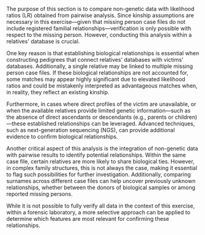 The purpose of this section is to compare non-genetic data with likelihood ratios (LR) obtained from pairwise analysis. Since kinship assumptions are necessary in this 
exercise—given that missing person case files do not include registered familial relationships—verification is only possible with respect to the missing person. However, 
conducting this analysis within a relatives' database is crucial.

One key reason is that establishing biological relationships is essential when constructing pedigrees that connect relatives' databases with victims' databases. Additionally, 
a single relative may be linked to multiple missing person case files. If these biological relationships are not accounted for, some matches may appear highly significant due 
to elevated likelihood ratios and could be mistakenly interpreted as advantageous matches when, in reality, they reflect an existing kinship.

Furthermore, in cases where direct profiles of the victim are unavailable, or when the available relatives provide limited genetic information—such as the absence of direct 
ascendants or descendants (e.g., parents or children)—these established relationships can be leveraged. Advanced techniques, such as next-generation sequencing (NGS), can provide 
additional evidence to confirm biological relationships.

Another critical aspect of this analysis is the integration of non-genetic data with pairwise results to identify potential relationships. Within the same case file, certain 
relatives are more likely to share biological ties. However, in complex family structures, this is not always the case, making it essential to flag such possibilities for further
investigation. Additionally, comparing surnames across different case files can help uncover previously unknown relationships, whether between the donors of biological samples or 
among reported missing persons. 

While it is not possible to fully verify all data in the context of this exercise, within a forensic laboratory, a more selective approach can be applied to determine 
which features are most relevant for confirming these relationships.
